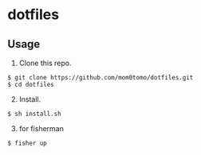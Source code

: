 # dotfiles

## Usage
1. Clone this repo.
```
$ git clone https://github.com/mom0tomo/dotfiles.git
$ cd dotfiles
```

2. Install.
```
$ sh install.sh
```

3. for fisherman
```
$ fisher up
```
